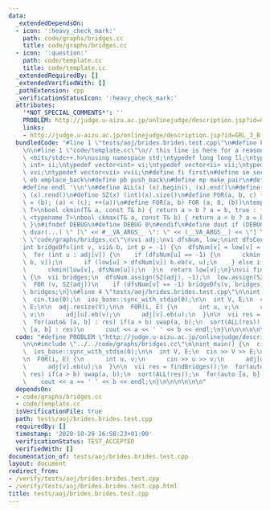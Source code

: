 ```yaml
---
data:
  _extendedDependsOn:
  - icon: ':heavy_check_mark:'
    path: code/graphs/bridges.cc
    title: code/graphs/bridges.cc
  - icon: ':question:'
    path: code/template.cc
    title: code/template.cc
  _extendedRequiredBy: []
  _extendedVerifiedWith: []
  _pathExtension: cpp
  _verificationStatusIcon: ':heavy_check_mark:'
  attributes:
    '*NOT_SPECIAL_COMMENTS*': ''
    PROBLEM: http://judge.u-aizu.ac.jp/onlinejudge/description.jsp?id=GRL_3_B
    links:
    - http://judge.u-aizu.ac.jp/onlinejudge/description.jsp?id=GRL_3_B
  bundledCode: "#line 1 \"tests/aoj/brides.brides.test.cpp\"\n#define PROBLEM \"http://judge.u-aizu.ac.jp/onlinejudge/description.jsp?id=GRL_3_B\"\
    \n\n#line 1 \"code/template.cc\"\n// this line is here for a reason\n#include\
    \ <bits/stdc++.h>\nusing namespace std;\ntypedef long long ll;\ntypedef pair<int,\
    \ int> ii;\ntypedef vector<int> vi;\ntypedef vector<ii> vii;\ntypedef vector<vi>\
    \ vvi;\ntypedef vector<vii> vvii;\n#define fi first\n#define se second\n#define\
    \ eb emplace_back\n#define pb push_back\n#define mp make_pair\n#define mt make_tuple\n\
    #define endl '\\n'\n#define ALL(x) (x).begin(), (x).end()\n#define RALL(x) (x).rbegin(),\
    \ (x).rend()\n#define SZ(x) (int)(x).size()\n#define FOR(a, b, c) for (auto a\
    \ = (b); (a) < (c); ++(a))\n#define F0R(a, b) FOR (a, 0, (b))\ntemplate <typename\
    \ T>\nbool ckmin(T& a, const T& b) { return a > b ? a = b, true : false; }\ntemplate\
    \ <typename T>\nbool ckmax(T& a, const T& b) { return a < b ? a = b, true : false;\
    \ }\n#ifndef DEBUG\n#define DEBUG 0\n#endif\n#define dout if (DEBUG) cerr\n#define\
    \ dvar(...) \" [\" << #__VA_ARGS__ \": \" << (__VA_ARGS__) << \"] \"\n#line 2\
    \ \"code/graphs/bridges.cc\"\nvvi adj;\nvi dfsNum, low;\nint dfsCounter = 0;\n\
    int bridgeDfs(int v, vii& b, int p = -1) {\n  dfsNum[v] = low[v] = dfsCounter++;\n\
    \  for (int u : adj[v]) {\n    if (dfsNum[u] == -1) {\n      ckmin(low[v], bridgeDfs(u,\
    \ b, v));\n      if (low[u] > dfsNum[v]) b.eb(v, u);\n    } else if (u != p)\n\
    \      ckmin(low[v], dfsNum[u]);\n  }\n  return low[v];\n}\nvii findBridges()\
    \ {\n  vii bridges;\n  dfsNum.assign(SZ(adj), -1);\n  low.assign(SZ(adj), -1);\n\
    \  F0R (v, SZ(adj))\n    if (dfsNum[v] == -1) bridgeDfs(v, bridges);\n  return\
    \ bridges;\n}\n#line 4 \"tests/aoj/brides.brides.test.cpp\"\n\nint main() {\n\
    \  cin.tie(0);\n  ios_base::sync_with_stdio(0);\n\n  int V, E;\n  cin >> V >>\
    \ E;\n\n  adj.resize(V);\n\n  F0R(i, E) {\n      int u, v;\n      cin >> u >>\
    \ v;\n      adj[u].eb(v);\n      adj[v].eb(u);\n  }\n\n  vii res = findBridges();\n\
    \  for(auto& [a, b] : res) if(a > b) swap(a, b);\n  sort(ALL(res));\n  for(auto\
    \ [a, b] : res)\n      cout << a << ' ' << b << endl;\n}\n\n\n\n\n\n"
  code: "#define PROBLEM \"http://judge.u-aizu.ac.jp/onlinejudge/description.jsp?id=GRL_3_B\"\
    \n\n#include \"../../code/graphs/bridges.cc\"\n\nint main() {\n  cin.tie(0);\n\
    \  ios_base::sync_with_stdio(0);\n\n  int V, E;\n  cin >> V >> E;\n\n  adj.resize(V);\n\
    \n  F0R(i, E) {\n      int u, v;\n      cin >> u >> v;\n      adj[u].eb(v);\n\
    \      adj[v].eb(u);\n  }\n\n  vii res = findBridges();\n  for(auto& [a, b] :\
    \ res) if(a > b) swap(a, b);\n  sort(ALL(res));\n  for(auto [a, b] : res)\n  \
    \    cout << a << ' ' << b << endl;\n}\n\n\n\n\n\n"
  dependsOn:
  - code/graphs/bridges.cc
  - code/template.cc
  isVerificationFile: true
  path: tests/aoj/brides.brides.test.cpp
  requiredBy: []
  timestamp: '2020-10-29 16:58:23+01:00'
  verificationStatus: TEST_ACCEPTED
  verifiedWith: []
documentation_of: tests/aoj/brides.brides.test.cpp
layout: document
redirect_from:
- /verify/tests/aoj/brides.brides.test.cpp
- /verify/tests/aoj/brides.brides.test.cpp.html
title: tests/aoj/brides.brides.test.cpp
---
```

